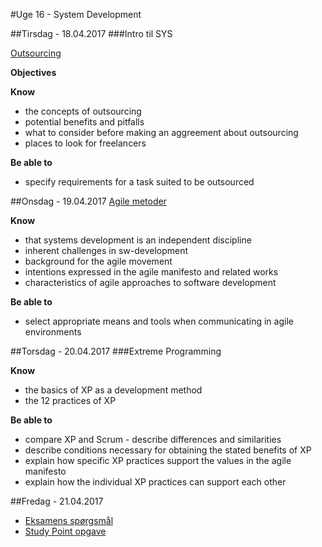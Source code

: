 #Uge 16 - System Development

##Tirsdag - 18.04.2017
###Intro til SYS

[Outsourcing](https://github.com/CphBusCosSem3/week11-System_Development/blob/master/Outsourcing.md)

**Objectives**

**Know**
- the concepts of outsourcing
- potential benefits and pitfalls
- what to consider before making an aggreement about outsourcing
- places to look for freelancers

**Be able to**
- specify requirements for a task suited to be outsourced


##Onsdag - 19.04.2017
[Agile metoder](https://github.com/CphBusCosSem3/week11-System_Development/blob/master/Agile_metoder.md)

**Know**
- that systems development is an independent discipline
- inherent challenges in sw-development
- background for the agile movement
- intentions expressed in the agile manifesto and related works
- characteristics of agile approaches to software development

**Be able to**
- select appropriate means and tools when communicating in agile environments

##Torsdag - 20.04.2017
###Extreme Programming

**Know**
- the basics of XP as a development method
- the 12 practices of XP

**Be able to**
- compare XP and Scrum - describe differences and similarities
- describe conditions necessary for obtaining the stated benefits of XP
- explain how specific XP practices support the values in the agile manifesto
- explain how the individual XP practices can support each other


##Fredag - 21.04.2017
* [Eksamens spørgsmål](https://github.com/CphBusCosSem3/week11-System_Development/blob/master/Exam_Questions_week_1.pdf)
* [Study Point opgave](https://github.com/CphBusCosSem3/week11-System_Development/blob/master/SP_exercise_outsourcing.pdf)
